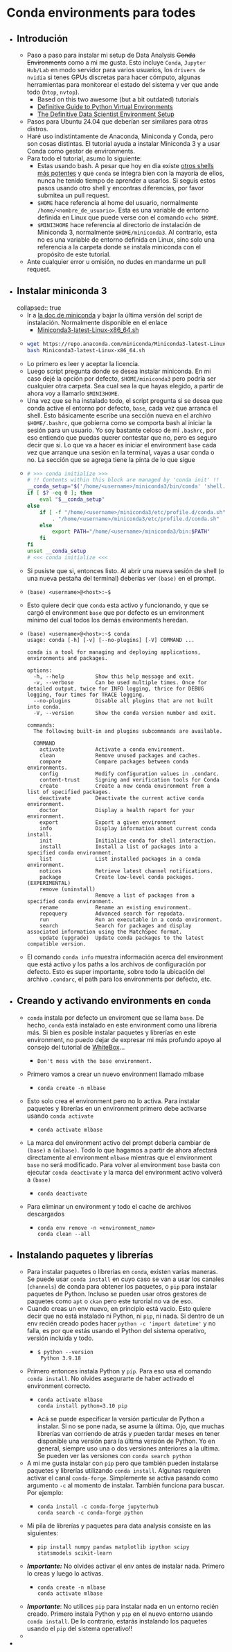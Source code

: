 # Conda environments para todes
- ## Introdución
	- Paso a paso para instalar mi setup de Data Analysis ~~Conda Environments~~ como a mi me gusta. Esto incluye `Conda`, `Jupyter Hub/Lab` en modo servidor para varios usuarios, los `drivers de nvidia` si tenes GPUs discretas para hacer cómputo, algunas herramientas para monitorear el estado del sistema y ver que ande todo (`htop`, `nvtop`).
		- Based on this two awesome (but a bit outdated) tutorials
		- [Definitive Guide to Python Virtual Environments](https://www.whiteboxml.com/blog/the-definitive-guide-to-python-virtual-environments-with-conda)
		- [The Definitive Data Scientist Environment Setup](https://www.whiteboxml.com/blog/the-definitive-data-scientist-environment-setup)
	- Pasos para Ubuntu 24.04 que deberían ser similares para otras distros.
	- Haré uso indistintamente de Anaconda, Miniconda y Conda, pero son cosas distintas. El tutorial ayuda a instalar Miniconda 3 y a usar Conda como gestor de environments.
	- Para todo el tutorial, asumo lo siguiente:
		- Estas usando bash. A pesar que hoy en día existe [otros shells más potentes](https://www.redswitches.com/blog/types-of-linux-shells/#8friendlyinteractiveshellfish) y que `conda` se integra bien con la mayoría de ellos, nunca he tenido tiempo de aprender a usarlos. Si seguis estos pasos usando otro shell y encontras diferencias, por favor submitea un pull request.
		- `$HOME` hace referencia al home del usuario, normalmente `/home/<nombre_de_usuario>`. Esta es una variable de entorno definida en Linux que puede verse con el comando `echo $HOME`.
		- `$MINI3HOME` hace referencia al directorio de instalación de Miniconda 3, normalmente `$HOME/miniconda3`. Al contrario, esta no es una variable de entorno definida en Linux, sino solo una referencia a la carpeta donde se instala miniconda con el propósito de este tutorial.
	- Ante cualquier error u omisión, no dudes en mandarme un pull request.
- ## Instalar miniconda 3
  collapsed:: true
	- Ir a [la doc de miniconda](https://docs.anaconda.com/miniconda/) y bajar la última versión del script de instalación. Normalmente disponible en el enlace
		- [Miniconda3-latest-Linux-x86_64.sh](https://repo.anaconda.com/miniconda/Miniconda3-latest-Linux-x86_64.sh)
	- ```bash
	  wget https://repo.anaconda.com/miniconda/Miniconda3-latest-Linux-x86_64.sh
	  bash Miniconda3-latest-Linux-x86_64.sh
	  ```
	- Lo primero es leer y aceptar la licencia.
	- Luego script pregunta donde se desea instalar miniconda. En mi caso dejé la opción por defecto, `$HOME/miniconda3` pero podría ser cualquier otra carpeta. Sea cual sea la que hayas elegido, a partir de ahora voy a llamarlo `$MINI3HOME`.
	- Una vez que se ha instalado todo, el script pregunta si se desea que conda active el entorno por defecto, `base`, cada vez que arranca el shell. Esto básicamente escribe una sección nueva en el archivo `$HOME/.bashrc`, que gobierna como se comporta bash al iniciar la sesión para un usuario. Yo soy bastante celoso de mi `.bashrc`, por eso entiendo que puedas querer contestar que no, pero es seguro decir que si. Lo que va a hacer es iniciar el environment `base` cada vez que arranque una sesión en la terminal, vayas a usar conda o no. La sección que se agrega tiene la pinta de lo que sigue
	- ```bash
	  # >>> conda initialize >>>
	  # !! Contents within this block are managed by 'conda init' !!
	  __conda_setup="$('/home/<username>/miniconda3/bin/conda' 'shell.bash' 'hook' 2> /dev/null)"
	  if [ $? -eq 0 ]; then
	      eval "$__conda_setup"
	  else
	      if [ -f "/home/<username>/miniconda3/etc/profile.d/conda.sh" ]; then
	          . "/home/<username>/miniconda3/etc/profile.d/conda.sh"
	      else
	          export PATH="/home/<username>/miniconda3/bin:$PATH"
	      fi
	  fi
	  unset __conda_setup
	  # <<< conda initialize <<<
	  ```
	- Si pusiste que si, entonces listo. Al abrir una nueva sesión de shell (o una nueva pestaña del terminal) deberías ver `(base)` en el prompt.
	- ```
	  (base) <username>@<host>:~$
	  ```
	- Esto quiere decir que `conda` esta activo y funcionando, y que se cargó el environment `base` que por defecto es un environment mínimo del cual todos los demás environments heredan.
	- ```
	  (base) <username>@<host>:~$ conda
	  usage: conda [-h] [-v] [--no-plugins] [-V] COMMAND ...
	  
	  conda is a tool for managing and deploying applications, environments and packages.
	  
	  options:
	    -h, --help          Show this help message and exit.
	    -v, --verbose       Can be used multiple times. Once for detailed output, twice for INFO logging, thrice for DEBUG logging, four times for TRACE logging.
	    --no-plugins        Disable all plugins that are not built into conda.
	    -V, --version       Show the conda version number and exit.
	  
	  commands:
	    The following built-in and plugins subcommands are available.
	  
	    COMMAND
	      activate          Activate a conda environment.
	      clean             Remove unused packages and caches.
	      compare           Compare packages between conda environments.
	      config            Modify configuration values in .condarc.
	      content-trust     Signing and verification tools for Conda
	      create            Create a new conda environment from a list of specified packages.
	      deactivate        Deactivate the current active conda environment.
	      doctor            Display a health report for your environment.
	      export            Export a given environment
	      info              Display information about current conda install.
	      init              Initialize conda for shell interaction.
	      install           Install a list of packages into a specified conda environment.
	      list              List installed packages in a conda environment.
	      notices           Retrieve latest channel notifications.
	      package           Create low-level conda packages. (EXPERIMENTAL)
	      remove (uninstall)
	                        Remove a list of packages from a specified conda environment.
	      rename            Rename an existing environment.
	      repoquery         Advanced search for repodata.
	      run               Run an executable in a conda environment.
	      search            Search for packages and display associated information using the MatchSpec format.
	      update (upgrade)  Update conda packages to the latest compatible version.
	  ```
	- El comando `conda info` muestra información acerca del environment que está activo y los paths a los archivos de configuración por defecto. Esto es super importante, sobre todo la ubicación del archivo `.condarc`, el path para los environments por defecto, etc.
- ## Creando y activando environments en `conda`
	- `conda` instala por defecto un enviroment que se llama `base`. De hecho, `conda` está instalado en este environment como una librería más. Si bien es posible instalar paquetes y librerías en este environment, no puedo dejar de expresar mi más profundo apoyo al consejo del tutorial de [WhiteBox](https://www.whiteboxml.com/blog/the-definitive-guide-to-python-virtual-environments-with-conda)...
		- ```
		  Don't mess with the base environment.
		  ```
	- Primero vamos a crear un nuevo environment llamado mlbase
		- ```
		  conda create -n mlbase
		  ```
	- Esto solo crea el environment pero no lo activa. Para instalar paquetes y librerías en un environment primero debe activarse usando `conda activate`
		- ```
		  conda activate mlbase
		  ```
	- La marca del environment activo del prompt debería cambiar de `(base)` a `(mlbase)`. Todo lo que hagamos a partir de ahora afectará directamente al environment `mlbase` mientras que el environment `base` no será modificado. Para volver al environment `base` basta con ejecutar `conda deactivate` y la marca del environment activo volverá a `(base)`
		- ```
		  conda deactivate
		  ```
	- Para eliminar un environment y todo el cache de archivos descargados
		- ```
		  conda env remove -n <environment_name>
		  conda clean --all
		  ```
- ## Instalando paquetes y librerías
	- Para instalar paquetes o librerías en `conda`, existen varias maneras. Se puede usar `conda install` en cuyo caso se van a usar los canales (`channels`) de conda para obtener los paquetes, o `pip` para instalar paquetes de Python. Incluso se pueden usar otros gestores de paquetes como `apt` o `ckan` pero este turorial no va de eso.
	- Cuando creas un env nuevo, en principio está vacio. Esto quiere decir que no está instalado ni Python, ni `pip`, ni nada. Si dentro de un env recién creado podes hacer `python -c 'import datetime'` y no falla, es por que estás usando el Python del sistema operativo, versión incluida y todo.
		- ```
		  $ python --version
		   Python 3.9.18
		  ```
	- Primero entonces instala Python y `pip`. Para eso usa  el comando `conda install`. No olvides asegurarte de haber activado el environment correcto.
		- ```
		  conda activate mlbase
		  conda install python=3.10 pip
		  ```
		- Acá se puede especificar la versión particular de Python a instalar. Si no se pone nada, se asume la última. Ojo, que muchas librerías van corriendo de atrás y pueden tardar meses en tener disponible una versión para la última versión de Python. Yo en general, siempre uso una o dos versiones anteriores a la ultima. Se pueden ver las versiones con `conda search python`
	- A mi me gusta instalar con `pip` pero que también pueden instalarse paquetes y librerías utilizando `conda install`. Algunas requieren activar el canal `conda-forge`. Simplemente se activa pasando como argumento `-c` al momento de instalar. También funciona para buscar. Por ejemplo:
		- ```
		  conda install -c conda-forge jupyterhub
		  conda search -c conda-forge python
		  ```
	- Mi pila de librerías y paquetes para data analysis consiste en las siguientes:
		- ```
		  pip install numpy pandas matplotlib ipython scipy statsmodels scikit-learn
		  ```
	- ***Importante:*** No olvides activar el env antes de instalar nada. Primero lo creas y luego lo activas.
		- ```
		  conda create -n mlbase
		  conda activate mlbase
		  ```
	- ***Importante***: No utilices `pip` para instalar nada en un entorno recién creado. Primero instala Python y `pip` en el nuevo entorno usando `conda install`. De lo contrario, estarás instalando los paquetes usando el `pip` del sistema operativo!!
	-
-